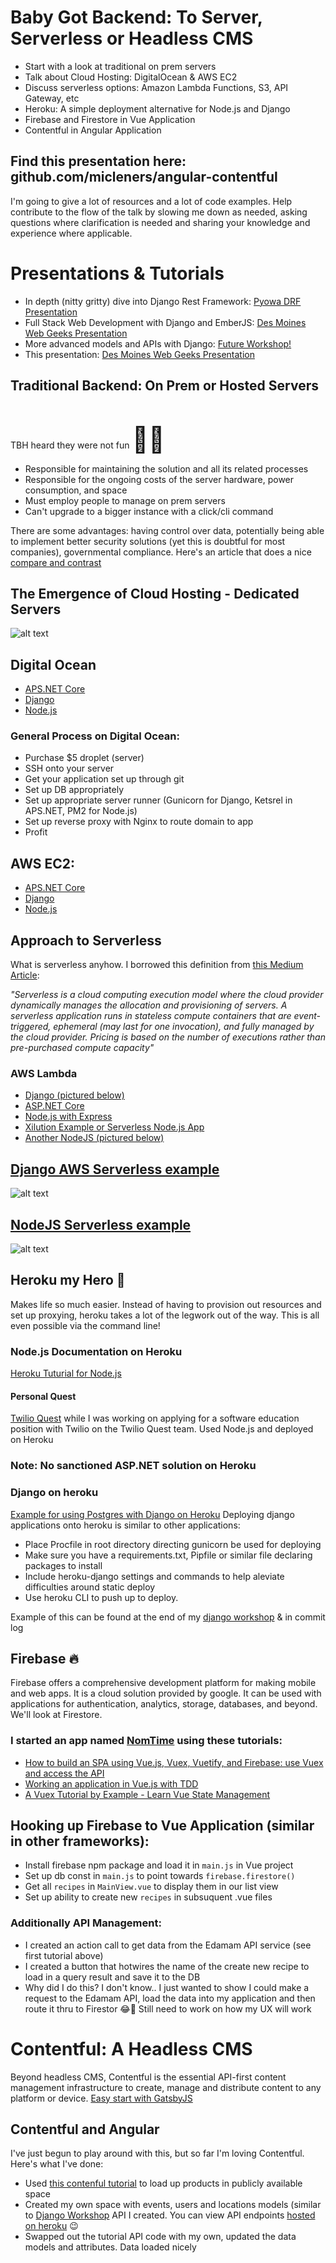 
# Baby Got Backend: To Server, Serverless or Headless CMS
- Start with a look at traditional on prem servers
- Talk about Cloud Hosting: DigitalOcean & AWS EC2
- Discuss serverless options: Amazon Lambda Functions, S3, API Gateway, etc
- Heroku: A simple deployment alternative for Node.js and Django
- Firebase and Firestore in Vue Application
- Contentful in Angular Application

## Find this presentation here: github.com/micleners/angular-contentful

I'm going to give a lot of resources and a lot of code examples. Help contribute to the flow of the talk by slowing me down as needed, asking questions where clarification is needed and sharing your knowledge and experience where applicable.

# Presentations & Tutorials

- In depth (nitty gritty) dive into Django Rest Framework: [Pyowa DRF Presentation](https://github.com/micleners/pyowa-drf-demo)
- Full Stack Web Development with Django and EmberJS: [Des Moines Web Geeks Presentation](https://github.com/micleners/DSM-Web-Geeks)
- More advanced models and APIs with Django: [Future Workshop!](https://github.com/micleners/django-workshop)
- This presentation: [Des Moines Web Geeks Presentation](https://github.com/micleners/angular-contentful)

## Traditional Backend: On Prem or Hosted Servers
<br><div>TBH heard they were not fun <span style="font-size:40px;"> 🤷‍♂️<span></div>
- Responsible for maintaining the solution and all its related processes
- Responsible for the ongoing costs of the server hardware, power consumption, and space
- Must employ people to manage on prem servers
- Can't upgrade to a bigger instance with a click/cli command

There are some advantages: having control over data, potentially being able to implement better security solutions (yet this is doubtful for most companies), governmental compliance. Here's an article that does a nice [compare and contrast](https://www.cleo.com/blog/knowledge-base-on-premise-vs-cloud)

## The Emergence of Cloud Hosting - Dedicated Servers

![alt text](static/hosted_solutions.png)

## Digital Ocean
- [APS.NET Core](https://www.godo.dev/tutorials/aspnet-core-mysql-ubuntu-16-04/)
- [Django](https://www.digitalocean.com/community/tutorials/how-to-set-up-django-with-postgres-nginx-and-gunicorn-on-ubuntu-18-04)
- [Node.js](https://www.digitalocean.com/community/tutorials/how-to-set-up-a-node-js-application-for-production-on-ubuntu-18-04)

### General Process on Digital Ocean:
- Purchase $5 droplet (server)
- SSH onto your server
- Get your application set up through git
- Set up DB appropriately
- Set up appropriate server runner (Gunicorn for Django, Ketsrel in APS.NET, PM2 for Node.js)
- Set up reverse proxy with Nginx to route domain to app
- Profit

## AWS EC2:
- [APS.NET Core](https://docs.aws.amazon.com/elasticbeanstalk/latest/dg/dotnet-core-tutorial.html)
- [Django](https://docs.aws.amazon.com/elasticbeanstalk/latest/dg/create-deploy-python-django.html)
- [Node.js](https://docs.aws.amazon.com/elasticbeanstalk/latest/dg/create_deploy_nodejs.html)

## Approach to Serverless
What is serverless anyhow. I borrowed this definition from [this Medium Article](https://hackernoon.com/what-is-serverless-architecture-what-are-its-pros-and-cons-cc4b804022e9):

*"Serverless is a cloud computing execution model where the cloud provider dynamically manages the allocation and provisioning of servers. A serverless application runs in stateless compute containers that are event-triggered, ephemeral (may last for one invocation), and fully managed by the cloud provider. Pricing is based on the number of executions rather than pre-purchased compute capacity"*

### AWS Lambda
- [Django (pictured below)](https://blog.lawrencemcdaniel.com/serve-a-django-app-from-an-aws-lambda-function/)
- [ASP.NET Core](https://docs.aws.amazon.com/lambda/latest/dg/lambda-dotnet-coreclr-deployment-package.html)
- [Node.js with Express](https://dev.to/brightdevs/how-to-convert-an-express-app-to-aws-lambda--44gc)
- [Xilution Example or Serverless Node.js App](https://github.com/xilution/xilution-react-todomvc)
- [Another NodeJS (pictured below)](https://medium.com/the-node-js-collection/building-your-first-serverless-app-in-node-js-with-aws-lambda-s3-api-gateway-4d87e808d9cc)

## [Django AWS Serverless example](https://blog.lawrencemcdaniel.com/serve-a-django-app-from-an-aws-lambda-function/)
![alt text](static/django-serverless-aws3.png)

## [NodeJS Serverless example](https://medium.com/the-node-js-collection/building-your-first-serverless-app-in-node-js-with-aws-lambda-s3-api-gateway-4d87e808d9cc)
![alt text](static/aws_lambda_nodejs.jpeg)

## Heroku my Hero 🥰
Makes life so much easier. Instead of having to provision out resources and set up proxying, heroku takes a lot of the legwork out of the way. This is all even possible via the command line!

### Node.js Documentation on Heroku
[Heroku Tuturial for Node.js](https://devcenter.heroku.com/articles/getting-started-with-nodejs)

#### Personal Quest
[Twilio Quest](https://github.com/micleners/twilioquest-sms) while I was working on applying for a software education position with Twilio on the Twilio Quest team. Used Node.js and deployed on Heroku

### Note: No sanctioned ASP.NET solution on Heroku

### Django on heroku
[Example for using Postgres with Django on Heroku](https://medium.com/@qazi/how-to-deploy-a-django-app-to-heroku-in-2018-the-easy-way-48a528d97f9c)
Deploying django applications onto heroku is similar to other applications:
- Place Procfile in root directory directing gunicorn be used for deploying
- Make sure you have a requirements.txt, Pipfile or similar file declaring packages to install
- Include heroku-django settings and commands to help aleviate difficulties around static deploy
- Use heroku CLI to push up to deploy.

Example of this can be found at the end of my [django workshop](https://github.com/micleners/django-workshop) & in commit log

## Firebase 🔥
Firebase offers a comprehensive development platform for making mobile and web apps. It is a cloud solution provided by google. It can be used with applications for authentication, analytics, storage, databases, and beyond. We'll look at Firestore.

### I started an app named [NomTime](https://github.com/micleners/nomtime) using these tutorials:
- [How to build an SPA using Vue.js, Vuex, Vuetify, and Firebase: use Vuex and access the API](https://www.freecodecamp.org/news/how-to-build-an-spa-using-vue-js-vuex-vuetify-and-firebase-use-vuex-and-access-the-api-f8036aa464ad/)
- [Working an application in Vue.js with TDD](https://medium.com/magnetis-backstage/working-an-application-in-vue-js-with-tdd-an-extensive-guide-for-people-who-have-time-part-1-3be791dafa2b)
- [A Vuex Tutorial by Example - Learn Vue State Management](https://coursetro.com/posts/code/144/A-Vuex-Tutorial-by-Example---Learn-Vue-State-Management)

## Hooking up Firebase to Vue Application (similar in other frameworks):
- Install firebase npm package and load it in `main.js` in Vue project
- Set up db const in `main.js` to point towards `firebase.firestore()`
- Get all `recipes` in `MainView.vue` to display them in our list view
- Set up ability to create new `recipes` in subsuquent .vue files

### Additionally API Management:
- I created an action call to get data from the Edamam API service (see first tutorial above)
- I created a button that hotwires the name of the create new recipe to load in a query result and save it to the DB
- Why did I do this? I don't know.. I just wanted to show I could make a request to the Edamam API, load the data into my application and then route it thru to Firestor 😂🎉 Still need to work on how my UX will work

# Contentful: A Headless CMS
Beyond headless CMS, Contentful is the essential API-first content management infrastructure to create, manage and distribute content to any platform or device. 
[Easy start with GatsbyJS](https://www.contentful.com/r/knowledgebase/gatsbyjs-and-contentful-in-five-minutes/)

## Contentful and Angular
I've just begun to play around with this, but so far I'm loving Contentful. Here's what I've done:
- Used [this contenful tutorial]([https://www.contentful.com/developers/docs/javascript/tutorials/using-contentful-in-an-angular-project/]) to load up products in publicly available space
- Created my own space with events, users and locations models (similar to [Django Workshop](https://github.com/micleners/django-workshop) API I created. You can view API endpoints [hosted on heroku](https://radiant-brushlands-99143.herokuapp.com/api/) 😉
- Swapped out the tutorial API code with my own, updated the data models and attributes. Data loaded nicely
